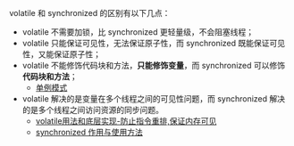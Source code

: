 volatile 和 synchronized 的区别有以下几点：
-   volatile 不需要加锁，比 synchronized 更轻量级，不会阻塞线程；
-   volatile 只能保证可见性，无法保证原子性，而 synchronized 既能保证可见性，又能保证原子性；
-   volatile 不能修饰代码块和方法，**只能修饰变量**，而 synchronized 可以修饰**代码块和方法**；
	- [单例模式](单例模式.md)
-   volatile 解决的是变量在多个线程之间的可见性问题，而 synchronized 解决的是多个线程之间访问资源的同步问题。
	- [volatile用法和底层实现-防止指令重排,保证内存可见](volatile用法和底层实现-防止指令重排,保证内存可见.md)
	- [synchronized 作用与使用方法](synchronized%20作用与使用方法.md)